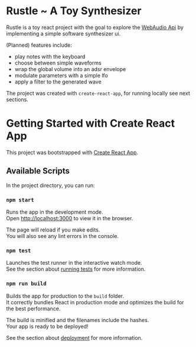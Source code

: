 # Rustle ~ A Toy Synthesizer 

Rustle is a toy react project with the goal to explore the [WebAudio Api](https://developer.mozilla.org/en-US/docs/Web/API/Web_Audio_API) by implementing a simple software synthesizer ui.

(Planned) features include:
- play notes with the keyboard
- choose between simple waveforms
- wrap the global volume into an adsr envelope
- modulate parameters with a simple lfo 
- apply a filter to the generated wave

The project was created with `create-react-app`, for running locally see next sections.

# Getting Started with Create React App

This project was bootstrapped with [Create React App](https://github.com/facebook/create-react-app).

## Available Scripts

In the project directory, you can run:

### `npm start`

Runs the app in the development mode.\
Open [http://localhost:3000](http://localhost:3000) to view it in the browser.

The page will reload if you make edits.\
You will also see any lint errors in the console.

### `npm test`

Launches the test runner in the interactive watch mode.\
See the section about [running tests](https://facebook.github.io/create-react-app/docs/running-tests) for more information.

### `npm run build`

Builds the app for production to the `build` folder.\
It correctly bundles React in production mode and optimizes the build for the best performance.

The build is minified and the filenames include the hashes.\
Your app is ready to be deployed!

See the section about [deployment](https://facebook.github.io/create-react-app/docs/deployment) for more information.
